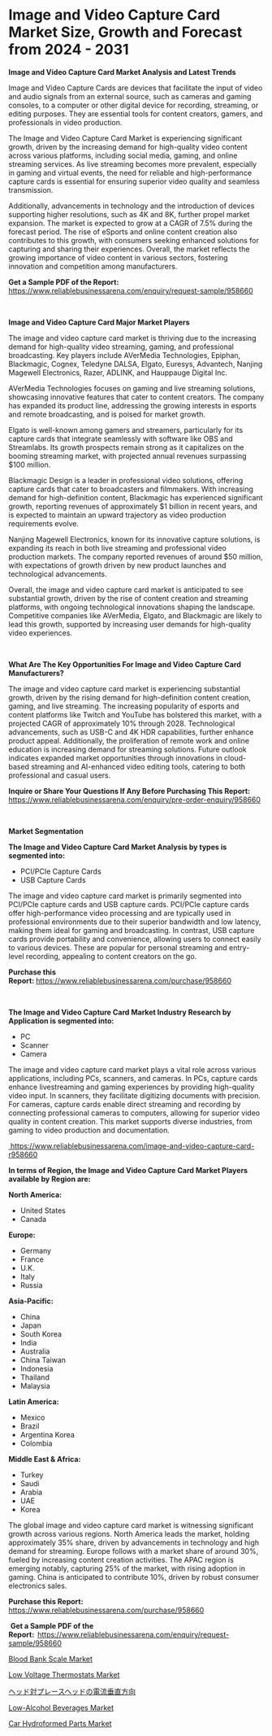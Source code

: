 <p><h1>Image and Video Capture Card Market Size, Growth and Forecast from 2024 - 2031</h1></p><p><strong>Image and Video Capture Card Market Analysis and Latest Trends</strong></p>
<p><p>Image and Video Capture Cards are devices that facilitate the input of video and audio signals from an external source, such as cameras and gaming consoles, to a computer or other digital device for recording, streaming, or editing purposes. They are essential tools for content creators, gamers, and professionals in video production.</p><p>The Image and Video Capture Card Market is experiencing significant growth, driven by the increasing demand for high-quality video content across various platforms, including social media, gaming, and online streaming services. As live streaming becomes more prevalent, especially in gaming and virtual events, the need for reliable and high-performance capture cards is essential for ensuring superior video quality and seamless transmission.</p><p>Additionally, advancements in technology and the introduction of devices supporting higher resolutions, such as 4K and 8K, further propel market expansion. The market is expected to grow at a CAGR of 7.5% during the forecast period. The rise of eSports and online content creation also contributes to this growth, with consumers seeking enhanced solutions for capturing and sharing their experiences. Overall, the market reflects the growing importance of video content in various sectors, fostering innovation and competition among manufacturers.</p></p>
<p><strong>Get a Sample PDF of the Report:&nbsp;</strong> <a href="https://www.reliablebusinessarena.com/enquiry/request-sample/958660">https://www.reliablebusinessarena.com/enquiry/request-sample/958660</a></p>
<p>&nbsp;</p>
<p><strong>Image and Video Capture Card Major Market Players</strong></p>
<p><p>The image and video capture card market is thriving due to the increasing demand for high-quality video streaming, gaming, and professional broadcasting. Key players include AVerMedia Technologies, Epiphan, Blackmagic, Cognex, Teledyne DALSA, Elgato, Euresys, Advantech, Nanjing Magewell Electronics, Razer, ADLINK, and Hauppauge Digital Inc.</p><p>AVerMedia Technologies focuses on gaming and live streaming solutions, showcasing innovative features that cater to content creators. The company has expanded its product line, addressing the growing interests in esports and remote broadcasting, and is poised for market growth.</p><p>Elgato is well-known among gamers and streamers, particularly for its capture cards that integrate seamlessly with software like OBS and Streamlabs. Its growth prospects remain strong as it capitalizes on the booming streaming market, with projected annual revenues surpassing $100 million.</p><p>Blackmagic Design is a leader in professional video solutions, offering capture cards that cater to broadcasters and filmmakers. With increasing demand for high-definition content, Blackmagic has experienced significant growth, reporting revenues of approximately $1 billion in recent years, and is expected to maintain an upward trajectory as video production requirements evolve.</p><p>Nanjing Magewell Electronics, known for its innovative capture solutions, is expanding its reach in both live streaming and professional video production markets. The company reported revenues of around $50 million, with expectations of growth driven by new product launches and technological advancements.</p><p>Overall, the image and video capture card market is anticipated to see substantial growth, driven by the rise of content creation and streaming platforms, with ongoing technological innovations shaping the landscape. Competitive companies like AVerMedia, Elgato, and Blackmagic are likely to lead this growth, supported by increasing user demands for high-quality video experiences.</p></p>
<p>&nbsp;</p>
<p><strong>What Are The Key Opportunities For Image and Video Capture Card Manufacturers?</strong></p>
<p><p>The image and video capture card market is experiencing substantial growth, driven by the rising demand for high-definition content creation, gaming, and live streaming. The increasing popularity of esports and content platforms like Twitch and YouTube has bolstered this market, with a projected CAGR of approximately 10% through 2028. Technological advancements, such as USB-C and 4K HDR capabilities, further enhance product appeal. Additionally, the proliferation of remote work and online education is increasing demand for streaming solutions. Future outlook indicates expanded market opportunities through innovations in cloud-based streaming and AI-enhanced video editing tools, catering to both professional and casual users.</p></p>
<p><strong>Inquire or Share Your Questions If Any Before Purchasing This Report:</strong> <a href="https://www.reliablebusinessarena.com/enquiry/pre-order-enquiry/958660">https://www.reliablebusinessarena.com/enquiry/pre-order-enquiry/958660</a></p>
<p>&nbsp;</p>
<p><strong>Market Segmentation</strong></p>
<p><strong>The Image and Video Capture Card Market Analysis by types is segmented into:</strong></p>
<p><ul><li>PCI/PCIe Capture Cards</li><li>USB Capture Cards</li></ul></p>
<p><p>The image and video capture card market is primarily segmented into PCI/PCIe capture cards and USB capture cards. PCI/PCIe capture cards offer high-performance video processing and are typically used in professional environments due to their superior bandwidth and low latency, making them ideal for gaming and broadcasting. In contrast, USB capture cards provide portability and convenience, allowing users to connect easily to various devices. These are popular for personal streaming and entry-level recording, appealing to content creators on the go.</p></p>
<p><strong>Purchase this Report:&nbsp;</strong><a href="https://www.reliablebusinessarena.com/purchase/958660">https://www.reliablebusinessarena.com/purchase/958660</a></p>
<p>&nbsp;</p>
<p><strong>The Image and Video Capture Card Market Industry Research by Application is segmented into:</strong></p>
<p><ul><li>PC</li><li>Scanner</li><li>Camera</li></ul></p>
<p><p>The image and video capture card market plays a vital role across various applications, including PCs, scanners, and cameras. In PCs, capture cards enhance livestreaming and gaming experiences by providing high-quality video input. In scanners, they facilitate digitizing documents with precision. For cameras, capture cards enable direct streaming and recording by connecting professional cameras to computers, allowing for superior video quality in content creation. This market supports diverse industries, from gaming to video production and documentation.</p></p>
<p><a href="https://www.reliablebusinessarena.com/image-and-video-capture-card-r958660">&nbsp;https://www.reliablebusinessarena.com/image-and-video-capture-card-r958660</a></p>
<p><strong>In terms of Region, the Image and Video Capture Card Market Players available by Region are:</strong></p>
<p>
    <p> <strong> North America: </strong>
        <ul>
            <li>United States</li>
            <li>Canada</li>
        </ul>
        </p> 
    <p> <strong> Europe: </strong>
        <ul>
            <li>Germany</li>
            <li>France</li>
            <li>U.K.</li>
            <li>Italy</li>
            <li>Russia</li>
        </ul>
        </p> 
    <p> <strong> Asia-Pacific: </strong>
        <ul>
            <li>China</li>
            <li>Japan</li>
            <li>South Korea</li>
            <li>India</li>
            <li>Australia</li>
            <li>China Taiwan</li>
            <li>Indonesia</li>
            <li>Thailand</li>
            <li>Malaysia</li>
        </ul>
        </p> 
    <p> <strong> Latin America: </strong>
        <ul>
            <li>Mexico</li>
            <li>Brazil</li>
            <li>Argentina Korea</li>
            <li>Colombia</li>
        </ul>
        </p> 
    <p> <strong> Middle East & Africa: </strong>
        <ul>
            <li>Turkey</li>
            <li>Saudi</li>
            <li>Arabia</li>
            <li>UAE</li>
            <li>Korea</li>
        </ul>
    </p>
    </p>
<p><p>The global image and video capture card market is witnessing significant growth across various regions. North America leads the market, holding approximately 35% share, driven by advancements in technology and high demand for streaming. Europe follows with a market share of around 30%, fueled by increasing content creation activities. The APAC region is emerging notably, capturing 25% of the market, with rising adoption in gaming. China is anticipated to contribute 10%, driven by robust consumer electronics sales.</p></p>
<p><strong>Purchase this Report: </strong><a href="https://www.reliablebusinessarena.com/purchase/958660">https://www.reliablebusinessarena.com/purchase/958660</a></p>
<p>&nbsp;<strong>Get a Sample PDF of the Report:&nbsp;&nbsp;</strong><a href="https://www.reliablebusinessarena.com/enquiry/request-sample/958660">https://www.reliablebusinessarena.com/enquiry/request-sample/958660</a></p>
<p><strong></strong></p>
<p><p><a href="https://www.linkedin.com/pulse/blood-bank-scale-market-overview-regional-outlook-competitive-vefse?trackingId=Mv1wdwjFRfqc%2F8AIk56r8w%3D%3D">Blood Bank Scale Market</a></p><p><a href="https://medium.com/@alishaseffanie64/the-low-voltage-thermostats-market-is-anticipated-to-experience-significant-growth-with-a-248323ab503a">Low Voltage Thermostats Market</a></p><p><a href="https://medium.com/@royfoote921/current-perpendicular-to-place-heads-2c62a23c5faf">ヘッド対プレースヘッドの電流垂直方向</a></p><p><a href="https://medium.com/@raleciabridges8/the-low-alcohol-beverages-market-prioritizes-cost-control-and-efficiency-enhancement-1defafc2a908">Low-Alcohol Beverages Market</a></p><p><a href="https://issuu.com/reportprime-2/docs/car-hydroformed-parts-market-size-2_9da6046dab1015">Car Hydroformed Parts Market</a></p></p>